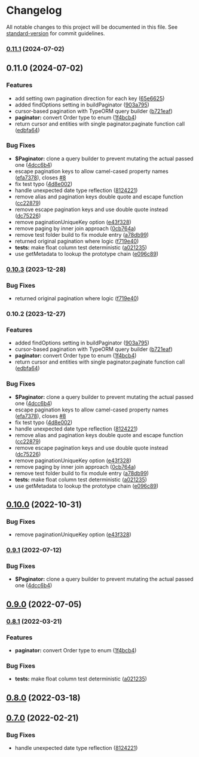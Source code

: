 # Changelog

All notable changes to this project will be documented in this file. See [standard-version](https://github.com/conventional-changelog/standard-version) for commit guidelines.

### [0.11.1](https://github.com/LightDev1/typeorm-cursor-pagination/compare/v0.11.0...v0.11.1) (2024-07-02)

## 0.11.0 (2024-07-02)


### Features

* add setting own pagination direction for each key ([65e6625](https://github.com/LightDev1/typeorm-cursor-pagination/commit/65e6625eec1d30545e2f2bfdfd1b3fb221c84c78))
* added findOptions setting in buildPaginator ([903a795](https://github.com/LightDev1/typeorm-cursor-pagination/commit/903a79507961da6e9cb6138b21c4856c90b689d7))
* cursor-based pagination with TypeORM query builder ([b721eaf](https://github.com/LightDev1/typeorm-cursor-pagination/commit/b721eafbd049aaa91ec9a7dc127c2bf1851c8e86))
* **paginator:** convert Order type to enum ([1f4bcb4](https://github.com/LightDev1/typeorm-cursor-pagination/commit/1f4bcb447956ca497bcbada997c722d5899e77ae))
* return cursor and entities with single paginator.paginate function call ([edbfa64](https://github.com/LightDev1/typeorm-cursor-pagination/commit/edbfa64a0a268a7ba9b66b54f8cee143c26ce5f6))


### Bug Fixes

* **$Paginator:** clone a query builder to prevent mutating the actual passed one ([4dcc6b4](https://github.com/LightDev1/typeorm-cursor-pagination/commit/4dcc6b450be885d42f7990f66346aba9de70a4fc))
* escape pagination keys to allow camel-cased property names ([efa7378](https://github.com/LightDev1/typeorm-cursor-pagination/commit/efa73782ec29b0c829b5b30d609f6b80743a30a6)), closes [#8](https://github.com/LightDev1/typeorm-cursor-pagination/issues/8)
* fix test typo ([4d8e002](https://github.com/LightDev1/typeorm-cursor-pagination/commit/4d8e002174a0b213fdca3c780057d479674e9120))
* handle unexpected date type reflection ([8124221](https://github.com/LightDev1/typeorm-cursor-pagination/commit/8124221060c8e0dca3740dbf9efc902d96a7e129))
* remove alias and pagination keys double quote and escape function ([cc22879](https://github.com/LightDev1/typeorm-cursor-pagination/commit/cc228793e33697d97b158d2a44c094a11951b09e))
* remove escape pagination keys and use double quote instead ([dc75226](https://github.com/LightDev1/typeorm-cursor-pagination/commit/dc75226e6abd07e4e7d48a81c0d50ee22c4b8f7c))
* remove paginationUniqueKey option ([e43f328](https://github.com/LightDev1/typeorm-cursor-pagination/commit/e43f3282958e79f3d0c86ae1be9d76b20a40d3a8))
* remove paging by inner join approach ([0cb764a](https://github.com/LightDev1/typeorm-cursor-pagination/commit/0cb764aab940e6987df57d68ccc0af78950cd9c8))
* remove test folder build to fix module entry ([a78db99](https://github.com/LightDev1/typeorm-cursor-pagination/commit/a78db993c8dcfe5b8f64b62b2b30203862a46fd7))
* returned original pagination where logic ([f719e40](https://github.com/LightDev1/typeorm-cursor-pagination/commit/f719e4093c05a0e8927340c74ba7f9c93d271236))
* **tests:** make float column test deterministic ([a021235](https://github.com/LightDev1/typeorm-cursor-pagination/commit/a021235cd95e415e2732efac8f89adf5f4258448))
* use getMetadata to lookup the prototype chain ([e096c89](https://github.com/LightDev1/typeorm-cursor-pagination/commit/e096c89aee3f3e84f1fb7585737ad6d8d2de67b7))

### [0.10.3](https://github.com/LightDev1/typeorm-cursor-pagination/compare/v0.10.2...v0.10.3) (2023-12-28)


### Bug Fixes

* returned original pagination where logic ([f719e40](https://github.com/LightDev1/typeorm-cursor-pagination/commit/f719e4093c05a0e8927340c74ba7f9c93d271236))

### 0.10.2 (2023-12-27)


### Features

* added findOptions setting in buildPaginator ([903a795](https://github.com/LightDev1/typeorm-cursor-pagination/commit/903a79507961da6e9cb6138b21c4856c90b689d7))
* cursor-based pagination with TypeORM query builder ([b721eaf](https://github.com/LightDev1/typeorm-cursor-pagination/commit/b721eafbd049aaa91ec9a7dc127c2bf1851c8e86))
* **paginator:** convert Order type to enum ([1f4bcb4](https://github.com/LightDev1/typeorm-cursor-pagination/commit/1f4bcb447956ca497bcbada997c722d5899e77ae))
* return cursor and entities with single paginator.paginate function call ([edbfa64](https://github.com/LightDev1/typeorm-cursor-pagination/commit/edbfa64a0a268a7ba9b66b54f8cee143c26ce5f6))


### Bug Fixes

* **$Paginator:** clone a query builder to prevent mutating the actual passed one ([4dcc6b4](https://github.com/LightDev1/typeorm-cursor-pagination/commit/4dcc6b450be885d42f7990f66346aba9de70a4fc))
* escape pagination keys to allow camel-cased property names ([efa7378](https://github.com/LightDev1/typeorm-cursor-pagination/commit/efa73782ec29b0c829b5b30d609f6b80743a30a6)), closes [#8](https://github.com/LightDev1/typeorm-cursor-pagination/issues/8)
* fix test typo ([4d8e002](https://github.com/LightDev1/typeorm-cursor-pagination/commit/4d8e002174a0b213fdca3c780057d479674e9120))
* handle unexpected date type reflection ([8124221](https://github.com/LightDev1/typeorm-cursor-pagination/commit/8124221060c8e0dca3740dbf9efc902d96a7e129))
* remove alias and pagination keys double quote and escape function ([cc22879](https://github.com/LightDev1/typeorm-cursor-pagination/commit/cc228793e33697d97b158d2a44c094a11951b09e))
* remove escape pagination keys and use double quote instead ([dc75226](https://github.com/LightDev1/typeorm-cursor-pagination/commit/dc75226e6abd07e4e7d48a81c0d50ee22c4b8f7c))
* remove paginationUniqueKey option ([e43f328](https://github.com/LightDev1/typeorm-cursor-pagination/commit/e43f3282958e79f3d0c86ae1be9d76b20a40d3a8))
* remove paging by inner join approach ([0cb764a](https://github.com/LightDev1/typeorm-cursor-pagination/commit/0cb764aab940e6987df57d68ccc0af78950cd9c8))
* remove test folder build to fix module entry ([a78db99](https://github.com/LightDev1/typeorm-cursor-pagination/commit/a78db993c8dcfe5b8f64b62b2b30203862a46fd7))
* **tests:** make float column test deterministic ([a021235](https://github.com/LightDev1/typeorm-cursor-pagination/commit/a021235cd95e415e2732efac8f89adf5f4258448))
* use getMetadata to lookup the prototype chain ([e096c89](https://github.com/LightDev1/typeorm-cursor-pagination/commit/e096c89aee3f3e84f1fb7585737ad6d8d2de67b7))

## [0.10.0](https://github.com/benjamin658/typeorm-cursor-pagination/compare/v0.9.1...v0.10.0) (2022-10-31)


### Bug Fixes

* remove paginationUniqueKey option ([e43f328](https://github.com/benjamin658/typeorm-cursor-pagination/commit/e43f3282958e79f3d0c86ae1be9d76b20a40d3a8))

### [0.9.1](https://github.com/benjamin658/typeorm-cursor-pagination/compare/v0.9.0...v0.9.1) (2022-07-12)


### Bug Fixes

* **$Paginator:** clone a query builder to prevent mutating the actual passed one ([4dcc6b4](https://github.com/benjamin658/typeorm-cursor-pagination/commit/4dcc6b450be885d42f7990f66346aba9de70a4fc))

## [0.9.0](https://github.com/benjamin658/typeorm-cursor-pagination/compare/v0.8.1...v0.9.0) (2022-07-05)

### [0.8.1](https://github.com/benjamin658/typeorm-cursor-pagination/compare/v0.8.0...v0.8.1) (2022-03-21)


### Features

* **paginator:** convert Order type to enum ([1f4bcb4](https://github.com/benjamin658/typeorm-cursor-pagination/commit/1f4bcb447956ca497bcbada997c722d5899e77ae))


### Bug Fixes

* **tests:** make float column test deterministic ([a021235](https://github.com/benjamin658/typeorm-cursor-pagination/commit/a021235cd95e415e2732efac8f89adf5f4258448))

## [0.8.0](https://github.com/benjamin658/typeorm-cursor-pagination/compare/v0.7.0...v0.8.0) (2022-03-18)

## [0.7.0](https://github.com/benjamin658/typeorm-cursor-pagination/compare/v0.6.0...v0.7.0) (2022-02-21)


### Bug Fixes

* handle unexpected date type reflection ([8124221](https://github.com/benjamin658/typeorm-cursor-pagination/commit/8124221060c8e0dca3740dbf9efc902d96a7e129))

